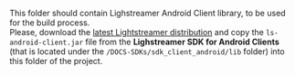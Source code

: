 This folder should contain Lighstreamer Android Client library, to be used for the build process.<br>
Please, download the [latest Lightstreamer distribution](http://www.lightstreamer.com/download) and copy the `ls-android-client.jar` file from the <b>Lighstreamer SDK for Android Clients</b> (that is located under the `/DOCS-SDKs/sdk_client_android/lib` folder) into this folder of the project.